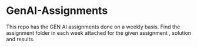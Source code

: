 # GenAI-Assignments
This repo has the GEN AI assignments done on a weekly basis.
Find the assignment folder in each week attached for the given assignment , solution and results.
